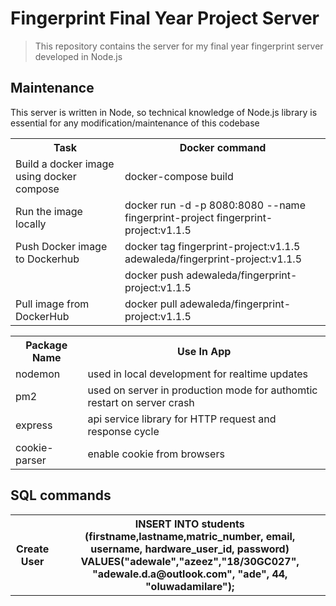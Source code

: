 # Fingerprint Final Year Project Server

> This repository contains the server for my final year fingerprint server developed in Node.js

## Maintenance

This server is written in Node, so technical knowledge of Node.js library is essential for any modification/maintenance of this codebase

>

 <table>
    <tr>
      <th>Task</th>
      <th>Docker command</th>
    </tr>
    <tr>
      <td>Build a docker image using docker compose</td>
      <td>docker-compose build</td>
    </tr>
    <tr>
      <td>Run the image locally</td>
      <td>docker run -d -p 8080:8080 --name fingerprint-project fingerprint-project:v1.1.5</td>
    </tr>
    <tr>
      <td>Push Docker image to Dockerhub</td>
      <td>docker tag fingerprint-project:v1.1.5 adewaleda/fingerprint-project:v1.1.5</td>
    </tr>
    <tr>
      <td></td>
      <td>docker push adewaleda/fingerprint-project:v1.1.5</td>
    </tr>
    <tr>
      <td>Pull image from DockerHub</td>
      <td>docker pull adewaleda/fingerprint-project:v1.1.5</td>
    </tr>
    </table>

 <table>
    <tr>
      <th>Package Name</th>
      <th>Use In App</th>
    </tr>
    <tr>
      <td>nodemon</td>
      <td>used in local development for realtime updates</td>
    </tr>
    <tr>
      <td>pm2</td>
      <td>used on server in production mode for authomtic restart on server crash</td>
    </tr>
    <tr>
      <td>express</td>
      <td>api service library for HTTP request and response cycle</td>
    </tr>
    <tr>
      <td>cookie-parser</td>
      <td>enable cookie from browsers</td>
    </tr>
</table>

## SQL commands

 <table>
    <tr>
      <th>Create User</th>
      <th>INSERT INTO students (firstname,lastname,matric_number, email, username, hardware_user_id, password)
    VALUES("adewale","azeez","18/30GC027", "adewale.d.a@outlook.com", "ade", 44, "oluwadamilare");</th>
    </tr>
</table>
